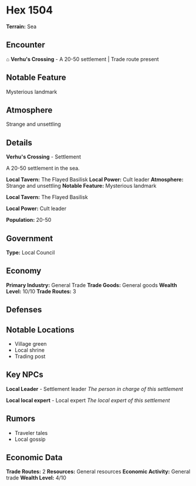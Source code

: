 # Hex 1504

**Terrain:** Sea

## Encounter
⌂ **Verhu's Crossing** - A 20-50 settlement | Trade route present

## Notable Feature
Mysterious landmark

## Atmosphere
Strange and unsettling

## Details
**Verhu's Crossing** - Settlement

A 20-50 settlement in the sea.

**Local Tavern:** The Flayed Basilisk
**Local Power:** Cult leader
**Atmosphere:** Strange and unsettling
**Notable Feature:** Mysterious landmark

**Local Tavern:** The Flayed Basilisk

**Local Power:** Cult leader

**Population:** 20-50

## Government
**Type:** Local Council

## Economy
**Primary Industry:** General Trade
**Trade Goods:** General goods
**Wealth Level:** 10/10
**Trade Routes:** 3

## Defenses

## Notable Locations
- Village green
- Local shrine
- Trading post

## Key NPCs
**Local Leader** - Settlement leader
*The person in charge of this settlement*

**Local local expert** - Local expert
*The local expert of this settlement*

## Rumors
- Traveler tales
- Local gossip

## Economic Data
**Trade Routes:** 2
**Resources:** General resources
**Economic Activity:** General trade
**Wealth Level:** 4/10
